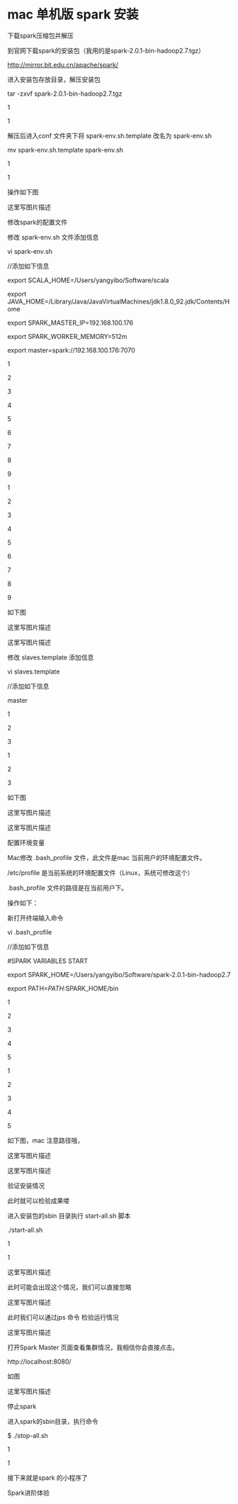 # mac 单机版 spark 安装

下载spark压缩包并解压



到官网下载spark的安装包（我用的是spark-2.0.1-bin-hadoop2.7.tgz）



http://mirror.bit.edu.cn/apache/spark/



进入安装包存放目录，解压安装包



tar -zxvf  spark-2.0.1-bin-hadoop2.7.tgz

1

1

解压后进入conf 文件夹下将 spark-env.sh.template 改名为 spark-env.sh



mv spark-env.sh.template spark-env.sh

1

1

操作如下图



这里写图片描述



修改spark的配置文件



修改 spark-env.sh 文件添加信息



vi spark-env.sh

//添加如下信息



export SCALA\_HOME=/Users/yangyibo/Software/scala

export JAVA\_HOME=/Library/Java/JavaVirtualMachines/jdk1.8.0\_92.jdk/Contents/Home

export SPARK\_MASTER\_IP=192.168.100.176

export SPARK\_WORKER\_MEMORY=512m 

export master=spark://192.168.100.176:7070

1

2

3

4

5

6

7

8

9

1

2

3

4

5

6

7

8

9

如下图 

这里写图片描述



这里写图片描述



修改 slaves.template 添加信息



vi slaves.template

//添加如下信息

master

1

2

3

1

2

3

如下图 

这里写图片描述



这里写图片描述



配置环境变量



Mac修改 .bash\_profile 文件，此文件是mac 当前用户的环境配置文件。



/etc/profile 是当前系统的环境配置文件（Linux，系统可修改这个）



.bash\_profile 文件的路径是在当前用户下。



操作如下：



新打开终端输入命令



vi .bash\_profile

//添加如下信息

\#SPARK VARIABLES START

export SPARK\_HOME=/Users/yangyibo/Software/spark-2.0.1-bin-hadoop2.7

export PATH=$PATH:$SPARK\_HOME/bin

1

2

3

4

5

1

2

3

4

5

如下图，mac 注意路径哦，



这里写图片描述



这里写图片描述



验证安装情况



此时就可以检验成果喽



进入安装包的sbin 目录执行 start-all.sh 脚本



./start-all.sh

1

1

这里写图片描述



此时可能会出现这个情况，我们可以直接忽略



这里写图片描述



此时我们可以通过jps 命令 检验运行情况



这里写图片描述



打开Spark Master 页面查看集群情况，我相信你会直接点击。



http://localhost:8080/



如图



这里写图片描述



停止spark 

进入spark的sbin目录，执行命令



$ ./stop-all.sh

1

1

接下来就是spark 的小程序了 

Spark进阶体验



